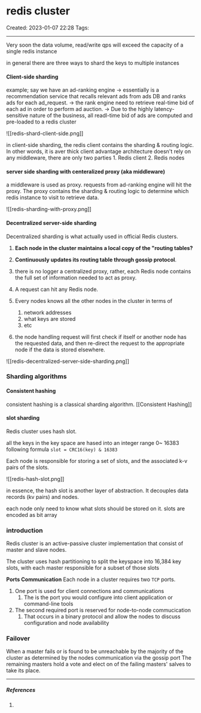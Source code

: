 # redis cluster
Created: 2023-01-07 22:28
Tags: 
____


Very soon the data volume, read/write qps will exceed the capacity of a single redis instance

in general there are three ways to shard the keys to multiple instances

#### Client-side sharding


example;
say we have an ad-ranking engine
-> essentially is a recommendation service that recalls relevant ads  from ads DB and ranks ads for each ad_request.
-> the rank engine need to retrieve real-time bid of each ad in order to perform ad auction.
-> Due to the highly latency-sensitive nature of the business, all readl-time bid of ads are computed and pre-loaded to a redis cluster

![[redis-shard-client-side.png]]

in client-side sharding, the redis client contains the sharding & routing logic.
In other words, it is aver thick client
advantage
	architecture doesn't rely on any middleware, there are only two parties	1. Redis client
	2. Redis nodes



#### server side sharding with centeralized proxy (aka middleware)

a middleware is used as proxy.
requests from ad-ranking engine will hit the proxy.
The proxy contains the sharding & routing logic to determine which redis instance to visit to retrieve data.

![[redis-sharding-with-proxy.png]]


#### Decentralized server-side sharding

Decentralized sharding is what actually used in official Redis clusters.

1. __Each node in the cluster maintains a local copy of the "routing tables?__

2. __Continuously updates its routing table through gossip protocol__.
3. there is no logger a centralized proxy, rather, each Redis node contains the full set of information needed to act as proxy.

4. A request can hit any Redis node.
5. Every nodes knows all the other nodes in the cluster in terms of
	1. network addresses
	2. what keys are stored
	3. etc
6. the node handling request will first check if itself or another node has the requested data, and then re-direct the request to the appropriate node if the data is stored elsewhere.

![[redis-decentralized-server-side-sharding.png]]


### Sharding algorithms

#### Consistent hashing

consistent hashing is a classical sharding algorithm.
[[Consistent Hashing]]


#### slot sharding

Redis cluster uses hash slot.

all the keys in the key space are hased into an integer range 0~ 16383
following formula `slot = CRC16(key) & 16383`

Each node is responsible for storing a set of slots, and the associated k-v pairs of the slots.

![[redis-hash-slot.png]]

in essence, the hash slot is another layer of abstraction.
It decouples data records (kv pairs) and nodes.

each node only need to know what slots should be stored on it.
slots are encoded as bit array


### introduction

Redis cluster is an active-passive cluster implementation that consist of master and slave nodes.

The cluster uses hash partitioning to split the keyspace into 16,384 key slots, with each master responsible for a subset of those slots

__Ports Communication__
Each node in a cluster requires two `TCP` ports.

1. One port is used for client connections and communications
	1. The is the port you would configure into client application or command-line tools
2. The second required port is reserved for node-to-node commucication
	1. That occurs in a binary protocol and allow the nodes to discuss configuration and node availability


### Failover

When a master fails or is found to be unreachable by the majority of the cluster as determined by the nodes communication via the gossip port
The remaining masters hold a vote and elect on of the failing masters' salves to take its place.




_____
##### References
1.

